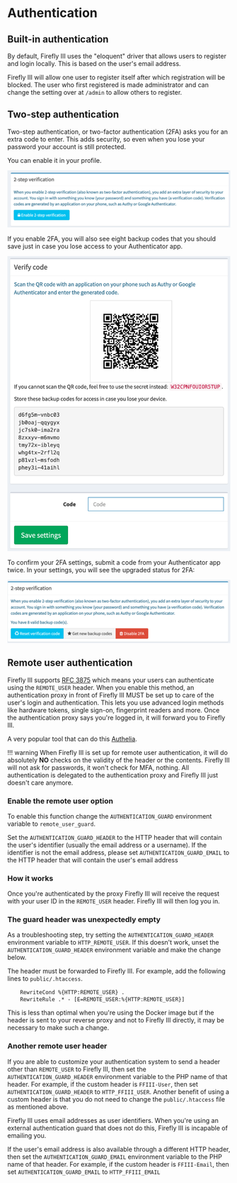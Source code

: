 # Authentication

## Built-in authentication

By default, Firefly III uses the "eloquent" driver that allows users to register and login locally. This is based on the user's email address.

Firefly III will allow one user to register itself after which registration will be blocked. The user who first registered is made administrator and can change the setting over at `/admin` to allow others to register.

## Two-step authentication

Two-step authentication, or two-factor authentication (2FA) asks you for an extra code to enter. This adds security, so even when you lose your password your account is still protected.

You can enable it in your profile.

![The button is shown in your list of accounts.](images/2fa-enable.png)

If you enable 2FA, you will also see eight backup codes that you should save just in case you lose access to your Authenticator app.

![The button is shown in your list of accounts.](images/2fa-codes.png)

To confirm your 2FA settings, submit a code from your Authenticator app twice. In your settings, you will see the upgraded status for 2FA:

![Options for 2FA.](images/2fa-reset.png)

## Remote user authentication

Firefly III supports [RFC 3875](https://tools.ietf.org/html/rfc3875#section-4.1.11) which means your users can authenticate using the `REMOTE_USER` header. When you enable this method, an authentication proxy in front of Firefly III MUST be set up to care of the user's login and authentication. This lets you use advanced login methods like hardware tokens, single sign-on, fingerprint readers and more. Once the authentication proxy says you're logged in, it will forward you to Firefly III.

A very popular tool that can do this [Authelia](https://www.authelia.com/docs/).

!!! warning
    When Firefly III is set up for remote user authentication, it will do absolutely **NO** checks on the validity of the header or the contents. Firefly III will not ask for passwords, it won't check for MFA, nothing. All authentication is delegated to the authentication proxy and Firefly III just doesn't care anymore.

### Enable the remote user option

To enable this function change the `AUTHENTICATION_GUARD` environment variable to `remote_user_guard`.

Set the `AUTHENTICATION_GUARD_HEADER` to the HTTP header that will contain the user's identifier (usually the email address or a username). If the identifier is not the email address, please set `AUTHENTICATION_GUARD_EMAIL` to the HTTP header that will contain the user's email address

### How it works

Once you're authenticated by the proxy Firefly III will receive the request with your user ID in the `REMOTE_USER` header. Firefly III will then log you in.

### The guard header was unexpectedly empty

As a troubleshooting step, try setting the `AUTHENTICATION_GUARD_HEADER` environment variable to `HTTP_REMOTE_USER`.  If this doesn't work, unset the `AUTHENTICATION_GUARD_HEADER` environment variable and make the change below.

The header must be forwarded to Firefly III. For example, add the following lines to `public/.htaccess`.

```
    RewriteCond %{HTTP:REMOTE_USER} .
    RewriteRule .* - [E=REMOTE_USER:%{HTTP:REMOTE_USER}]
```

This is less than optimal when you're using the Docker image but if the header is sent to your reverse proxy and not to Firefly III directly, it may be necessary to make such a change.

### Another remote user header

If you are able to customize your authentication system to send a header other than `REMOTE_USER` to Firefly III, then set the `AUTHENTICATION_GUARD_HEADER` environment variable to the PHP name of that header.  For example, if the custom header is `FFIII-User`, then set `AUTHENTICATION_GUARD_HEADER` to `HTTP_FFIII_USER`.  Another benefit of using a custom header is that you do not need to change the `public/.htaccess` file as mentioned above.

Firefly III uses email addresses as user identifiers. When you're using an external authentication guard that does not do this, Firefly III is incapable of emailing you.

If the user's email address is also available through a different HTTP header, then set the `AUTHENTICATION_GUARD_EMAIL` environment variable to the PHP name of that header.  For example, if the custom header is `FFIII-Email`, then set `AUTHENTICATION_GUARD_EMAIL` to `HTTP_FFIII_EMAIL`
